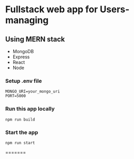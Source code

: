
# Fullstack web app for Users-managing
## Using MERN stack
- MongoDB
- Express
- React
- Node



### Setup .env file

```shell
MONGO_URI=your_mongo_uri
PORT=5000
```

### Run this app locally

```shell
npm run build
```

### Start the app

```shell
npm run start
```


=======


